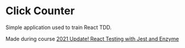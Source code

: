 # Click Counter

Simple application used to train React TDD.

Made during course [2021 Update! React Testing with Jest and Enzyme](https://www.udemy.com/course/react-testing-with-jest-and-enzyme/)
